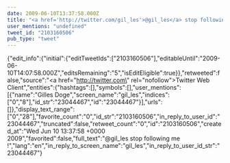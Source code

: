 ```yaml
---
date: 2009-06-10T13:37:58.000Z
title: "<a href='http://twitter.com/gil_les'>@gil_les</a> stop following me !″"
user_mentions: "undefined"
tweet_id: "2103160506"
pub_type: "tweet"
---
```

{"edit_info":{"initial":{"editTweetIds":["2103160506"],"editableUntil":"2009-06-10T14:07:58.000Z","editsRemaining":"5","isEditEligible":true}},"retweeted":false,"source":"<a href=\"http://twitter.com\" rel=\"nofollow\">Twitter Web Client</a>","entities":{"hashtags":[],"symbols":[],"user_mentions":[{"name":"Gilles Doge","screen_name":"gil_les","indices":["0","8"],"id_str":"23044467","id":"23044467"}],"urls":[]},"display_text_range":["0","28"],"favorite_count":"0","id_str":"2103160506","in_reply_to_user_id":"23044467","truncated":false,"retweet_count":"0","id":"2103160506","created_at":"Wed Jun 10 13:37:58 +0000 2009","favorited":false,"full_text":"@gil_les stop following me !","lang":"en","in_reply_to_screen_name":"gil_les","in_reply_to_user_id_str":"23044467"}
